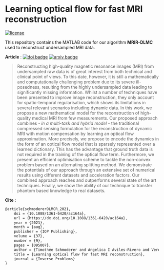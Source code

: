 # Learning optical flow for fast MRI reconstruction

[![license](https://img.shields.io/github/license/tschmoderer/iathena.svg?color=blue)](https://github.com/tschmoderer/iathena/blob/master/LICENSE)

This repository contains the MATLAB code for our algorithm **MRIR-DLMC** used to reconstruct undersampled MRI data.

**Article** : [![doi badge](https://img.shields.io/badge/doi%3A-10.1088%2F1361--6420%2Fac164a-blue)](https://dx.doi.org/10.1088/1361-6420/ac164a) [![arxiv badge](https://img.shields.io/badge/arxiv%3A-2004.10464-brightgreen)](https://arxiv.org/abs/2004.10464)

> Reconstructing high-quality magnetic resonance images (MRI) from undersampled raw data is of great interest from both technical and clinical point of views. To this date, however, it is still a mathematically and computationally challenging problem due to its severe ill-posedness, resulting from the highly undersampled data leading to significantly missing information. Whilst a number of techniques have been presented to improve image reconstruction, they only account for spatio-temporal regularisation, which shows its limitations in several relevant scenarios including dynamic data. In this work, we propose a new mathematical model for the reconstruction of high-quality medical MRI from few measurements. Our proposed approach combines - *in a multi-task and hybrid model* - the traditional compressed sensing formulation for the reconstruction of dynamic MRI with motion compensation by learning an optical flow approximation. More precisely, we propose to encode the dynamics in the form of an optical flow model that is sparsely represented over a learned dictionary. This has the advantage that ground truth data is not required in the training of the optical flow term. Furthermore, we present an efficient optimisation scheme to tackle the non-convex problem based on an alternating splitting method. We demonstrate the potentials of our approach through an extensive set of numerical results using different datasets and acceleration factors. Our combined approach reaches and outperforms several state of the art techniques. Finally, we show the ability of our technique to transfer phantom based knowledge to real datasets.     

**Cite** : 

```latex
@article{schmodererDLMCR_2021,
	doi = {10.1088/1361-6420/ac164a},
	url = {https://dx.doi.org/10.1088/1361-6420/ac164a},
	year = {2021},
	month = {aug},
	publisher = {IOP Publishing},
	volume = {37},
	number = {9},
	pages = {095007},
	author = {Timothée Schmoderer and Angelica I Aviles-Rivero and Veronica Corona and Noémie Debroux and Carola-Bibiane Schönlieb},
	title = {Learning optical flow for fast MRI reconstruction},
	journal = {Inverse Problems}
}
```
